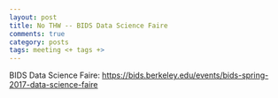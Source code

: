 ```yaml
---
layout: post
title: No THW -- BIDS Data Science Faire
comments: true
category: posts
tags: meeting <+ tags +>
---
```


BIDS Data Science Faire: https://bids.berkeley.edu/events/bids-spring-2017-data-science-faire

